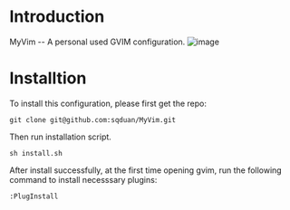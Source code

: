 # Introduction
MyVim -- A personal used GVIM configuration.
![image](https://github.com/sqduan/MyVim/assets/51660739/03bf71bb-fc07-4afb-b26a-216a6b89a70a)
# Installtion
To install this configuration, please first get the repo:
```
git clone git@github.com:sqduan/MyVim.git
```
Then run installation script.
```
sh install.sh
```
After install successfully, at the first time opening gvim, run the following command to install necesssary plugins:
```
:PlugInstall
```
